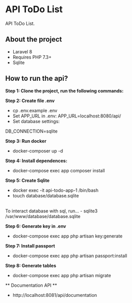 # API ToDo List

API ToDo List.

## About the project

- Laravel 8
- Requires PHP 7.3+
- Sqlite

## How to run the api?

**Step 1: Clone the project, run the following commands:**

**Step 2: Create file .env**
- cp .env.example .env
- Set APP_URL in .env: APP_URL=localhost:8080/api/
- Set database settings: <br>

DB_CONNECTION=sqlite <br>

**Step 3: Run docker**
- docker-composer up -d

**Step 4: Install dependences:**
- docker-compose exec app composer install

**Step 5: Create Sqlite**
- docker exec -it api-todo-app-1 /bin/bash
- touch database/database.sqlite
 <br>
To interact database with sql, run...
- sqlite3 /var/www/database/database.sqlite

**Step 6: Generate key in .env**
- docker-compose exec app php artisan key:generate

**Step 7: Install passport**
- docker-compose exec app php artisan passport:install

**Step 8: Generate tables**
- docker-compose exec app php artisan migrate

** Documentation API **
- http://localhost:8081/api/documentation